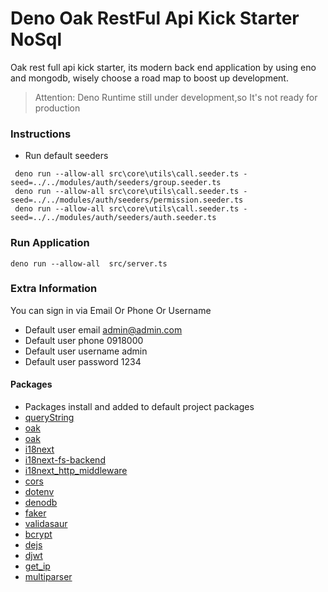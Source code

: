 # Deno Oak  RestFul Api Kick Starter NoSql

Oak rest full api kick starter, its modern back end application by using eno and mongodb, wisely choose a road map to boost up development.
> Attention:  Deno Runtime still under development,so It's not ready for production


### Instructions

- Run default seeders
```
 deno run --allow-all src\core\utils\call.seeder.ts -seed=../../modules/auth/seeders/group.seeder.ts
 deno run --allow-all src\core\utils\call.seeder.ts -seed=../../modules/auth/seeders/permission.seeder.ts
 deno run --allow-all src\core\utils\call.seeder.ts -seed=../../modules/auth/seeders/auth.seeder.ts
```
### Run Application

```
deno run --allow-all  src/server.ts

```

### Extra Information

You can sign in via Email Or Phone Or Username </br>

- Default user email admin@admin.com
- Default user phone 0918000
- Default user username admin
- Default user password 1234


#### Packages

- Packages install and added to default project packages  <br>
-  [queryString](https://deno.land/x/querystring@v1.0.2/mod.js)
-  [oak](https://deno.land/x/oak/mod.ts)
-  [oak](https://deno.land/x/oak/mod.ts)
-  [i18next](https://deno.land/x/i18next/index.js)
-  [i18next-fs-backend](https://cdn.jsdelivr.net/gh/i18next/i18next-fs-backend/index.js)
-  [i18next_http_middleware](https://deno.land/x/i18next_http_middleware/index.js)
-  [cors](https://deno.land/x/cors/mod.ts)
-  [dotenv](https://deno.land/x/dotenv/mod.ts)
-  [denodb](https://deno.land/x/denodb/mod.ts)
-  [faker](https://deno.land/x/deno_faker@v1.0.3/mod.ts)
-  [validasaur](https://deno.land/x/validasaur/mod.ts)
-  [bcrypt](https://deno.land/x/bcrypt/mod.ts)
-  [dejs](https://deno.land/x/dejs@0.10.2/mod.ts)
-  [djwt](https://deno.land/x/djwt@v2.4/mod.ts)
-  [get_ip](https://deno.land/x/get_ip/mod.ts)
-  [multiparser](https://deno.land/x/multiparser@v2.1.0/mod.ts)


